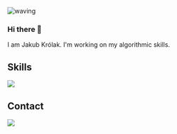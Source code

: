 ![waving](https://capsule-render.vercel.app/api?type=waving&height=200&text=PolishFighter%20&fontAlignY=45&animation=fadeIn&color=0:FF5D3D,100:3dc5ff&fontColor=FFFFFF)
### Hi there 👋
I am Jakub Królak.  I'm working on my algorithmic skills. <br>
<h2>Skills</h2>
<img src="https://skillicons.dev/icons?i=cpp,cs,linux,python,unity,pr,html,css">
<h2>Contact</h2>
<a href="https://discordapp.com/users/816286177137131530"><img src="https://skillicons.dev/icons?i=discord"></a>
